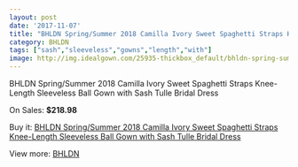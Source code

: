```yaml
---
layout: post
date: '2017-11-07'
title: "BHLDN Spring/Summer 2018 Camilla Ivory Sweet Spaghetti Straps Knee-Length Sleeveless Ball Gown with Sash Tulle Bridal Dress"
category: BHLDN
tags: ["sash","sleeveless","gowns","length","with"]
image: http://img.idealgown.com/25935-thickbox_default/bhldn-spring-summer-2018-camilla-ivory-sweet-spaghetti-straps-knee-length-sleeveless-ball-gown-with-sash-tulle-bridal-dress.jpg
---
```

BHLDN Spring/Summer 2018 Camilla Ivory Sweet Spaghetti Straps Knee-Length Sleeveless Ball Gown with Sash Tulle Bridal Dress

On Sales: **$218.98**
<a href="https://www.idealgown.com/en/bhldn/10101-bhldn-spring-summer-2018-camilla-ivory-sweet-spaghetti-straps-knee-length-sleeveless-ball-gown-with-sash-tulle-bridal-dress.html"><amp-img layout="responsive" width="600" height="600" src="//img.idealgown.com/25935-thickbox_default/bhldn-spring-summer-2018-camilla-ivory-sweet-spaghetti-straps-knee-length-sleeveless-ball-gown-with-sash-tulle-bridal-dress.jpg" alt="BHLDN Spring/Summer 2018 Camilla Ivory Sweet Spaghetti Straps Knee-Length Sleeveless Ball Gown with Sash Tulle Bridal Dress 0" /></a>
<a href="https://www.idealgown.com/en/bhldn/10101-bhldn-spring-summer-2018-camilla-ivory-sweet-spaghetti-straps-knee-length-sleeveless-ball-gown-with-sash-tulle-bridal-dress.html"><amp-img layout="responsive" width="600" height="600" src="//img.idealgown.com/25940-thickbox_default/bhldn-spring-summer-2018-camilla-ivory-sweet-spaghetti-straps-knee-length-sleeveless-ball-gown-with-sash-tulle-bridal-dress.jpg" alt="BHLDN Spring/Summer 2018 Camilla Ivory Sweet Spaghetti Straps Knee-Length Sleeveless Ball Gown with Sash Tulle Bridal Dress 1" /></a>
<a href="https://www.idealgown.com/en/bhldn/10101-bhldn-spring-summer-2018-camilla-ivory-sweet-spaghetti-straps-knee-length-sleeveless-ball-gown-with-sash-tulle-bridal-dress.html"><amp-img layout="responsive" width="600" height="600" src="//img.idealgown.com/25939-thickbox_default/bhldn-spring-summer-2018-camilla-ivory-sweet-spaghetti-straps-knee-length-sleeveless-ball-gown-with-sash-tulle-bridal-dress.jpg" alt="BHLDN Spring/Summer 2018 Camilla Ivory Sweet Spaghetti Straps Knee-Length Sleeveless Ball Gown with Sash Tulle Bridal Dress 2" /></a>
<a href="https://www.idealgown.com/en/bhldn/10101-bhldn-spring-summer-2018-camilla-ivory-sweet-spaghetti-straps-knee-length-sleeveless-ball-gown-with-sash-tulle-bridal-dress.html"><amp-img layout="responsive" width="600" height="600" src="//img.idealgown.com/25938-thickbox_default/bhldn-spring-summer-2018-camilla-ivory-sweet-spaghetti-straps-knee-length-sleeveless-ball-gown-with-sash-tulle-bridal-dress.jpg" alt="BHLDN Spring/Summer 2018 Camilla Ivory Sweet Spaghetti Straps Knee-Length Sleeveless Ball Gown with Sash Tulle Bridal Dress 3" /></a>
<a href="https://www.idealgown.com/en/bhldn/10101-bhldn-spring-summer-2018-camilla-ivory-sweet-spaghetti-straps-knee-length-sleeveless-ball-gown-with-sash-tulle-bridal-dress.html"><amp-img layout="responsive" width="600" height="600" src="//img.idealgown.com/25937-thickbox_default/bhldn-spring-summer-2018-camilla-ivory-sweet-spaghetti-straps-knee-length-sleeveless-ball-gown-with-sash-tulle-bridal-dress.jpg" alt="BHLDN Spring/Summer 2018 Camilla Ivory Sweet Spaghetti Straps Knee-Length Sleeveless Ball Gown with Sash Tulle Bridal Dress 4" /></a>
<a href="https://www.idealgown.com/en/bhldn/10101-bhldn-spring-summer-2018-camilla-ivory-sweet-spaghetti-straps-knee-length-sleeveless-ball-gown-with-sash-tulle-bridal-dress.html"><amp-img layout="responsive" width="600" height="600" src="//img.idealgown.com/25936-thickbox_default/bhldn-spring-summer-2018-camilla-ivory-sweet-spaghetti-straps-knee-length-sleeveless-ball-gown-with-sash-tulle-bridal-dress.jpg" alt="BHLDN Spring/Summer 2018 Camilla Ivory Sweet Spaghetti Straps Knee-Length Sleeveless Ball Gown with Sash Tulle Bridal Dress 5" /></a>

Buy it: [BHLDN Spring/Summer 2018 Camilla Ivory Sweet Spaghetti Straps Knee-Length Sleeveless Ball Gown with Sash Tulle Bridal Dress](https://www.idealgown.com/en/bhldn/10101-bhldn-spring-summer-2018-camilla-ivory-sweet-spaghetti-straps-knee-length-sleeveless-ball-gown-with-sash-tulle-bridal-dress.html "BHLDN Spring/Summer 2018 Camilla Ivory Sweet Spaghetti Straps Knee-Length Sleeveless Ball Gown with Sash Tulle Bridal Dress")

View more: [BHLDN](https://www.idealgown.com/en/149-bhldn "BHLDN")